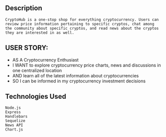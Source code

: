 ## Description
```
CryptoHub is a one-stop shop for everything cryptocurrency. Users can review price information pertaining to specific cryptos, chat among the community about specific cryptos, and read news about the cryptos they are interested in as well. 
```

## USER STORY:
- AS A Cryptocurrency Enthusiast
- I WANT to explore cryptocurrency price charts, news and discussions in one centralized location
- AND learn all of the latest information about cryptocurrencies
- SO I can be informed in my cryptocurrency investment decisions

## Technologies Used
```
Node.js
Express
Handlebars
Sequelize
News API
Chart.js
```
